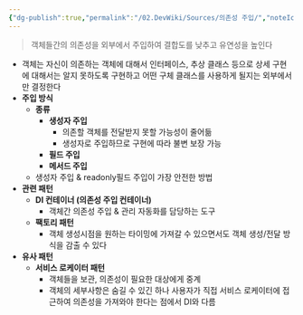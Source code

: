 ```yaml
---
{"dg-publish":true,"permalink":"/02.DevWiki/Sources/의존성 주입/","noteIcon":"","created":"2024-08-15T17:37:07.000+09:00","updated":"2025-07-19T22:58:36.992+09:00"}
---
```


> 객체들간의 의존성을 외부에서 주입하여 결합도를 낮추고 유연성을 높인다

- 객체는 자신이 의존하는 객체에 대해서 인터페이스, 추상 클래스 등으로 상세 구현에 대해서는 알지 못하도록 구현하고 어떤 구체 클래스를 사용하게 될지는 외부에서만 결정한다
- **주입 방식**
    - **종류**
        - **생성자 주입**
            - 의존할 객체를 전달받지 못할 가능성이 줄어듦
            - 생성자로 주입하므로 구현에 따라 불변 보장 가능
        - **필드 주입**
        - **메서드 주입**
    - 생성자 주입 & readonly필드 주입이 가장 안전한 방법
- **관련 패턴**
    - **DI 컨테이너 (의존성 주입 컨테이너)**
        - 객체간 의존성 주입 & 관리 자동화를 담당하는 도구
    - **팩토리 패턴**
        - 객체 생성시점을 원하는 타이밍에 가져갈 수 있으면서도 객체 생성/전달 방식을 감출 수 있다
- **유사 패턴**
    - **서비스 로케이터 패턴**
        - 객체들을 보관, 의존성이 필요한 대상에게 중계
        - 객체의 세부사항은 숨길 수 있긴 하나 사용자가 직접 서비스 로케이터에 접근하여 의존성을 가져와야 한다는 점에서 DI와 다름